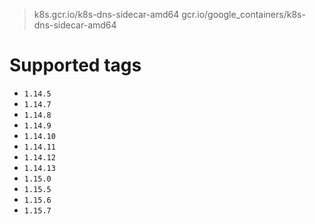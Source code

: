 > k8s.gcr.io/k8s-dns-sidecar-amd64
> gcr.io/google_containers/k8s-dns-sidecar-amd64

# Supported tags
- `1.14.5`
- `1.14.7`
- `1.14.8`
- `1.14.9`
- `1.14.10`
- `1.14.11`
- `1.14.12`
- `1.14.13`
- `1.15.0`
- `1.15.5`
- `1.15.6`
- `1.15.7`